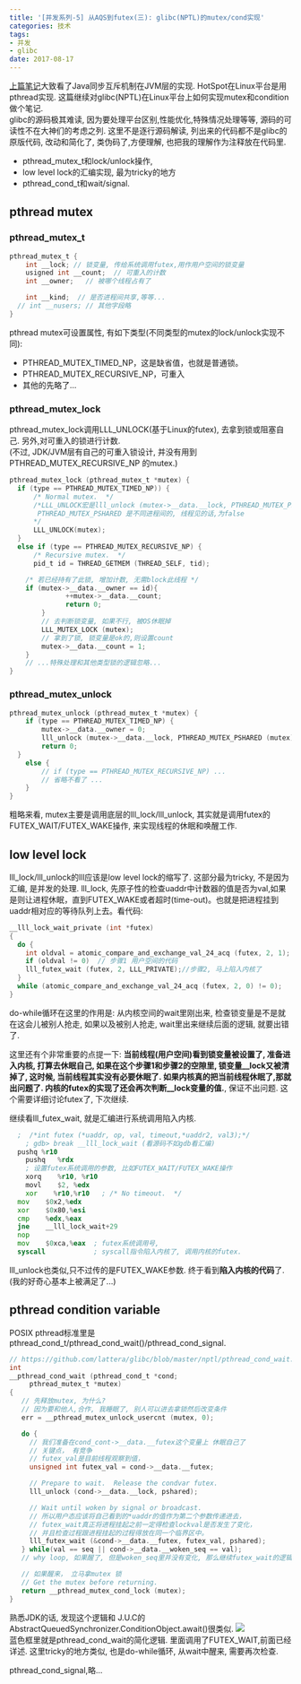 ```yaml
---
title: '[并发系列-5] 从AQS到futex(三): glibc(NPTL)的mutex/cond实现'
categories: 技术
tags:
- 并发
- glibc
date: 2017-08-17
---
```


[上篇笔记](http://kexianda.info/2017/08/16/%E5%B9%B6%E5%8F%91%E7%B3%BB%E5%88%97-4-%E4%BB%8EAQS%E5%88%B0futex-%E4%BA%8C-JVM%E7%9A%84Thread%E5%92%8CParker/)大致看了Java同步互斥机制在JVM层的实现. HotSpot在Linux平台是用pthread实现. 这篇继续对glibc(NPTL)在Linux平台上如何实现mutex和condition做个笔记.  
glibc的源码极其难读, 因为要处理平台区别,性能优化,特殊情况处理等等, 源码的可读性不在大神们的考虑之列. 这里不是逐行源码解读, 列出来的代码都不是glibc的原版代码, 改动和简化了, 类伪码了,方便理解, 也把我的理解作为注释放在代码里.  
* pthread_mutex_t和lock/unlock操作,
* low level lock的汇编实现, 最为tricky的地方
* pthread_cond_t和wait/signal.
<!--more-->

## pthread mutex
### pthread_mutex_t
```c
pthread_mutex_t {
	int __lock; // 锁变量, 传给系统调用futex,用作用户空间的锁变量
	usigned int __count;  // 可重入的计数
	int __owner;   // 被哪个线程占有了

	int __kind;  // 是否进程间共享,等等...
  // int __nusers; // 其他字段略
}
```
pthread mutex可设置属性, 有如下类型(不同类型的mutex的lock/unlock实现不同):
* PTHREAD_MUTEX_TIMED_NP，这是缺省值，也就是普通锁。
* PTHREAD_MUTEX_RECURSIVE_NP，可重入
* 其他的先略了...

### pthread_mutex_lock
pthread_mutex_lock调用LLL_UNLOCK(基于Linux的futex), 去拿到锁或阻塞自己. 另外,对可重入的锁进行计数.   
(不过, JDK/JVM层有自己的可重入锁设计, 并没有用到 PTHREAD_MUTEX_RECURSIVE_NP 的mutex.)
```c
pthread_mutex_lock (pthread_mutex_t *mutex) {
  if (type == PTHREAD_MUTEX_TIMED_NP)) {
      /* Normal mutex.  */
      /*LLL_UNLOCK宏是lll_unlock (mutex->__data.__lock, PTHREAD_MUTEX_PSHARED (mutex));
       PTHREAD_MUTEX_PSHARED 是不同进程间的, 线程见的话,为false
      */
      LLL_UNLOCK(mutex);
  }
  else if (type == PTHREAD_MUTEX_RECURSIVE_NP) {
      /* Recursive mutex.  */
      pid_t id = THREAD_GETMEM (THREAD_SELF, tid);

    /* 若已经持有了此锁, 增加计数, 无需block此线程 */
    if (mutex->__data.__owner == id){
			  ++mutex->__data.__count;
			  return 0;
		}
		// 去判断锁变量, 如果不行, 被OS休眠掉
		LLL_MUTEX_LOCK (mutex);    
		// 拿到了锁, 锁变量是ok的,则设置count
		mutex->__data.__count = 1;
	}
	// ...特殊处理和其他类型锁的逻辑忽略...
}
```
### pthread_mutex_unlock
```c
pthread_mutex_unlock (pthread_mutex_t *mutex) {
	if (type == PTHREAD_MUTEX_TIMED_NP) {
		mutex->__data.__owner = 0;
		lll_unlock (mutex->__data.__lock, PTHREAD_MUTEX_PSHARED (mutex));
		return 0;
  }
	else {
		// if (type == PTHREAD_MUTEX_RECURSIVE_NP) ...
		// 省略不看了 ...
	}
}
```
粗略来看, mutex主要是调用底层的lll_lock/lll_unlock, 其实就是调用futex的FUTEX_WAIT/FUTEX_WAKE操作, 来实现线程的休眠和唤醒工作.


## low level lock
lll_lock/lll_unlock的lll应该是low level lock的缩写了. 这部分最为tricky, 不是因为汇编, 是并发的处理.
lll_lock, 先原子性的检查uaddr中计数器的值是否为val,如果是则让进程休眠，直到FUTEX_WAKE或者超时(time-out)。也就是把进程挂到uaddr相对应的等待队列上去。看代码:
```c
__lll_lock_wait_private (int *futex)
{
  do {
    int oldval = atomic_compare_and_exchange_val_24_acq (futex, 2, 1);
    if (oldval != 0)  // 步骤1 用户空间的代码
    lll_futex_wait (futex, 2, LLL_PRIVATE);//步骤2, 马上陷入内核了
  }
  while (atomic_compare_and_exchange_val_24_acq (futex, 2, 0) != 0);
}
```
do-while循环在这里的作用是: 从内核空间的wait里刚出来, 检查锁变量是不是就在这会儿被别人抢走, 如果以及被别人抢走, wait里出来继续后面的逻辑, 就要出错了.

这里还有个非常重要的点提一下:  **当前线程(用户空间)看到锁变量被设置了, 准备进入内核, 打算去休眠自己, 如果在这个步骤1和步骤2的空隙里, 锁变量\_\_lock又被清掉了, 这时候, 当前线程其实没有必要休眠了. 如果内核真的把当前线程休眠了,那就出问题了. 内核的futex的实现了还会再次判断\_\_lock变量的值.**, 保证不出问题. 这个需要详细讨论futex了, 下次继续.

继续看lll_futex_wait, 就是汇编进行系统调用陷入内核.
```asm
  ;  /*int futex (*uaddr, op, val, timeout,*uaddr2, val3);*/
	; gdb> break __lll_lock_wait (看源码不如gdb看汇编)
  pushq	%r10
	pushq	%rdx
	; 设置futex系统调用的参数, 比如FUTEX_WAIT/FUTEX_WAKE操作
	xorq	%r10, %r10
	movl	$2, %edx  
	xor    %r10,%r10   ; /* No timeout.  */
  mov    $0x2,%edx
  xor    $0x80,%esi
  cmp    %edx,%eax
  jne    __lll_lock_wait+29
  nop
  mov    $0xca,%eax  ; futex系统调用号,
  syscall            ; syscall指令陷入内核了, 调用内核的futex.
```
lll_unlock也类似,只不过传的是FUTEX_WAKE参数.
终于看到**陷入内核的代码**了. (我的好奇心基本上被满足了...)

## pthread condition variable
POSIX pthread标准里是pthread_cond_t/pthread_cond_wait()/pthread_cond_signal.
```c
// https://github.com/lattera/glibc/blob/master/nptl/pthread_cond_wait.c
int
__pthread_cond_wait (pthread_cond_t *cond;
     pthread_mutex_t *mutex)
{
   // 先释放mutex, 为什么?
   // 因为要和他人,合作, 我睡眠了, 别人可以进去拿锁然后改变条件
   err = __pthread_mutex_unlock_usercnt (mutex, 0);

   do {
     // 我们准备在cond_cont->__data.__futex这个变量上 休眠自己了
     // 关键点， 有竞争
     // futex_val是目前线程观察到值，
     unsigned int futex_val = cond->__data.__futex;

     // Prepare to wait.  Release the condvar futex.  
     lll_unlock (cond->__data.__lock, pshared);

     // Wait until woken by signal or broadcast.  
     // 所以用户态应该将自己看到的*uaddr的值作为第二个参数传递进去，
     // futex_wait真正将进程挂起之前一定得检查lockval是否发生了变化，
     // 并且检查过程跟进程挂起的过程得放在同一个临界区中。
     lll_futex_wait (&cond->__data.__futex, futex_val, pshared);
   } while(val == seq || cond->__data.__woken_seq == val);
   // why loop, 如果醒了, 但是woken_seq里并没有变化, 那么继续futex_wait的逻辑

   // 如果醒来， 立马拿mutex 锁
   // Get the mutex before returning.  
   return __pthread_mutex_cond_lock (mutex);
}
```
熟悉JDK的话, 发现这个逻辑和 J.U.C的AbstractQueuedSynchronizer.ConditionObject.await()很类似.
![](http://ot49rzljt.bkt.clouddn.com/image/tech/pthread_cond_wait.png)  
蓝色框里就是pthread_cond_wait的简化逻辑. 里面调用了FUTEX_WAIT,前面已经详述.
这里tricky的地方类似, 也是do-while循环, 从wait中醒来, 需要再次检查.

pthread_cond_signal,略...
